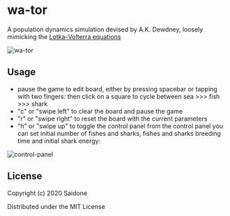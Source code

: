 # wa-tor

A population dynamics simulation devised by A.K. Dewdney, loosely mimicking the [Lotka–Volterra equations](https://en.wikipedia.org/wiki/Lotka%E2%80%93Volterra_equations)

![wa-tor](https://i.postimg.cc/NGRN9yQS/wa-tor-0-1.png)

## Usage

* pause the game to edit board, either by pressing spacebar or tapping with two fingers: then click on a square to cycle between sea >>> fish >>> shark
* "c" or "swipe left" to clear the board and pause the game
* "r" or "swipe right" to reset the board with the current parameters
* "h" or "swipe up" to toggle the control panel
from the control panel you can set initial number of fishes and sharks, fishes and sharks breeding time and initial shark energy:

![control-panel](https://i.postimg.cc/RFRPNyBh/wa-tor-0-1-control-panel.png)

## License
Copyright (c) 2020 Saidone

Distributed under the MIT License
